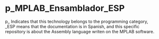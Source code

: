 # p_MPLAB_Ensamblador_ESP
p_ Indicates that this technology belongs to the programming category, _ESP means that the documentation is in Spanish, and this specific repository is about the Assembly language writen on the MPLAB software.
